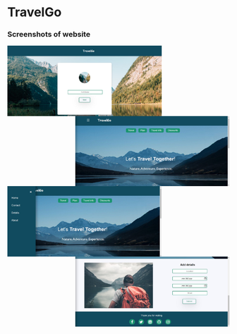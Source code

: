 # TravelGo

### Screenshots of website

<p>
  <img align="left" src="images/ss1.JPG" width="350">
  <p>&nbsp;</p>
  <img align="right" src="images/ss2.JPG" width="350">
  <p>&nbsp;</p>
  <p>&nbsp;</p>
  <p>&nbsp;</p>
  <p>&nbsp;</p>
  <img align="left" src="images/ss3.JPG" width="350">
  <p>&nbsp;</p>
  <img align="right" src="images/ss4.JPG" width="350">

</p>
